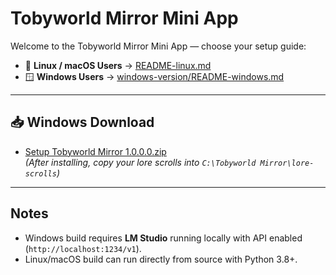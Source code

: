 # Tobyworld Mirror Mini App

Welcome to the Tobyworld Mirror Mini App — choose your setup guide:

- 🐧 **Linux / macOS Users** → [README-linux.md](./README-linux.md)
- 🪟 **Windows Users** → [windows-version/README-windows.md](./windows-version/README-windows.md)

---

## 📥 Windows Download
- [Setup Tobyworld Mirror 1.0.0.0.zip](./windows-version/Setup_Tobyworld%20Mirror_1.0.0.0.zip)  
  *(After installing, copy your lore scrolls into `C:\Tobyworld Mirror\lore-scrolls`)*

---

## Notes
- Windows build requires **LM Studio** running locally with API enabled (`http://localhost:1234/v1`).
- Linux/macOS build can run directly from source with Python 3.8+.
